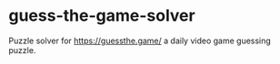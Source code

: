 # guess-the-game-solver
Puzzle solver for https://guessthe.game/ a daily video game guessing puzzle. 
